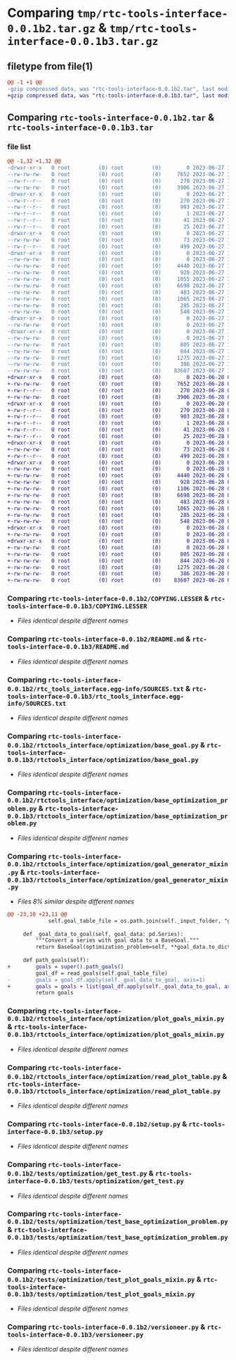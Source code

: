 # Comparing `tmp/rtc-tools-interface-0.0.1b2.tar.gz` & `tmp/rtc-tools-interface-0.0.1b3.tar.gz`

## filetype from file(1)

```diff
@@ -1 +1 @@
-gzip compressed data, was "rtc-tools-interface-0.0.1b2.tar", last modified: Tue Jun 27 13:43:06 2023, max compression
+gzip compressed data, was "rtc-tools-interface-0.0.1b3.tar", last modified: Wed Jun 28 09:45:25 2023, max compression
```

## Comparing `rtc-tools-interface-0.0.1b2.tar` & `rtc-tools-interface-0.0.1b3.tar`

### file list

```diff
@@ -1,32 +1,32 @@
-drwxr-xr-x   0 root         (0) root         (0)        0 2023-06-27 13:43:06.155802 rtc-tools-interface-0.0.1b2/
--rw-rw-rw-   0 root         (0) root         (0)     7652 2023-06-27 13:43:04.000000 rtc-tools-interface-0.0.1b2/COPYING.LESSER
--rw-r--r--   0 root         (0) root         (0)      270 2023-06-27 13:43:06.155802 rtc-tools-interface-0.0.1b2/PKG-INFO
--rw-rw-rw-   0 root         (0) root         (0)     3906 2023-06-27 13:43:04.000000 rtc-tools-interface-0.0.1b2/README.md
-drwxr-xr-x   0 root         (0) root         (0)        0 2023-06-27 13:43:06.152802 rtc-tools-interface-0.0.1b2/rtc_tools_interface.egg-info/
--rw-r--r--   0 root         (0) root         (0)      270 2023-06-27 13:43:06.000000 rtc-tools-interface-0.0.1b2/rtc_tools_interface.egg-info/PKG-INFO
--rw-r--r--   0 root         (0) root         (0)      903 2023-06-27 13:43:06.000000 rtc-tools-interface-0.0.1b2/rtc_tools_interface.egg-info/SOURCES.txt
--rw-r--r--   0 root         (0) root         (0)        1 2023-06-27 13:43:06.000000 rtc-tools-interface-0.0.1b2/rtc_tools_interface.egg-info/dependency_links.txt
--rw-r--r--   0 root         (0) root         (0)       41 2023-06-27 13:43:06.000000 rtc-tools-interface-0.0.1b2/rtc_tools_interface.egg-info/requires.txt
--rw-r--r--   0 root         (0) root         (0)       25 2023-06-27 13:43:06.000000 rtc-tools-interface-0.0.1b2/rtc_tools_interface.egg-info/top_level.txt
-drwxr-xr-x   0 root         (0) root         (0)        0 2023-06-27 13:43:06.155802 rtc-tools-interface-0.0.1b2/rtctools_interface/
--rw-rw-rw-   0 root         (0) root         (0)       73 2023-06-27 13:43:04.000000 rtc-tools-interface-0.0.1b2/rtctools_interface/__init__.py
--rw-r--r--   0 root         (0) root         (0)      499 2023-06-27 13:43:06.155802 rtc-tools-interface-0.0.1b2/rtctools_interface/_version.py
-drwxr-xr-x   0 root         (0) root         (0)        0 2023-06-27 13:43:06.153802 rtc-tools-interface-0.0.1b2/rtctools_interface/optimization/
--rw-rw-rw-   0 root         (0) root         (0)        0 2023-06-27 13:43:04.000000 rtc-tools-interface-0.0.1b2/rtctools_interface/optimization/__init__.py
--rw-rw-rw-   0 root         (0) root         (0)     4440 2023-06-27 13:43:04.000000 rtc-tools-interface-0.0.1b2/rtctools_interface/optimization/base_goal.py
--rw-rw-rw-   0 root         (0) root         (0)      928 2023-06-27 13:43:04.000000 rtc-tools-interface-0.0.1b2/rtctools_interface/optimization/base_optimization_problem.py
--rw-rw-rw-   0 root         (0) root         (0)     1055 2023-06-27 13:43:04.000000 rtc-tools-interface-0.0.1b2/rtctools_interface/optimization/goal_generator_mixin.py
--rw-rw-rw-   0 root         (0) root         (0)     6698 2023-06-27 13:43:04.000000 rtc-tools-interface-0.0.1b2/rtctools_interface/optimization/plot_goals_mixin.py
--rw-rw-rw-   0 root         (0) root         (0)      483 2023-06-27 13:43:04.000000 rtc-tools-interface-0.0.1b2/rtctools_interface/optimization/read_goals.py
--rw-rw-rw-   0 root         (0) root         (0)     1065 2023-06-27 13:43:04.000000 rtc-tools-interface-0.0.1b2/rtctools_interface/optimization/read_plot_table.py
--rw-rw-rw-   0 root         (0) root         (0)      285 2023-06-27 13:43:06.155802 rtc-tools-interface-0.0.1b2/setup.cfg
--rw-rw-rw-   0 root         (0) root         (0)      548 2023-06-27 13:43:04.000000 rtc-tools-interface-0.0.1b2/setup.py
-drwxr-xr-x   0 root         (0) root         (0)        0 2023-06-27 13:43:06.153802 rtc-tools-interface-0.0.1b2/tests/
--rw-rw-rw-   0 root         (0) root         (0)        0 2023-06-27 13:43:04.000000 rtc-tools-interface-0.0.1b2/tests/__init__.py
-drwxr-xr-x   0 root         (0) root         (0)        0 2023-06-27 13:43:06.154802 rtc-tools-interface-0.0.1b2/tests/optimization/
--rw-rw-rw-   0 root         (0) root         (0)        0 2023-06-27 13:43:04.000000 rtc-tools-interface-0.0.1b2/tests/optimization/__init__.py
--rw-rw-rw-   0 root         (0) root         (0)      805 2023-06-27 13:43:04.000000 rtc-tools-interface-0.0.1b2/tests/optimization/get_test.py
--rw-rw-rw-   0 root         (0) root         (0)      844 2023-06-27 13:43:04.000000 rtc-tools-interface-0.0.1b2/tests/optimization/test_base_optimization_problem.py
--rw-rw-rw-   0 root         (0) root         (0)     1275 2023-06-27 13:43:04.000000 rtc-tools-interface-0.0.1b2/tests/optimization/test_plot_goals_mixin.py
--rw-rw-rw-   0 root         (0) root         (0)      386 2023-06-27 13:43:04.000000 rtc-tools-interface-0.0.1b2/tests/optimization/test_read_goals.py
--rw-rw-rw-   0 root         (0) root         (0)    83607 2023-06-27 13:43:04.000000 rtc-tools-interface-0.0.1b2/versioneer.py
+drwxr-xr-x   0 root         (0) root         (0)        0 2023-06-28 09:45:25.194712 rtc-tools-interface-0.0.1b3/
+-rw-rw-rw-   0 root         (0) root         (0)     7652 2023-06-28 09:45:23.000000 rtc-tools-interface-0.0.1b3/COPYING.LESSER
+-rw-r--r--   0 root         (0) root         (0)      270 2023-06-28 09:45:25.194712 rtc-tools-interface-0.0.1b3/PKG-INFO
+-rw-rw-rw-   0 root         (0) root         (0)     3906 2023-06-28 09:45:23.000000 rtc-tools-interface-0.0.1b3/README.md
+drwxr-xr-x   0 root         (0) root         (0)        0 2023-06-28 09:45:25.191712 rtc-tools-interface-0.0.1b3/rtc_tools_interface.egg-info/
+-rw-r--r--   0 root         (0) root         (0)      270 2023-06-28 09:45:25.000000 rtc-tools-interface-0.0.1b3/rtc_tools_interface.egg-info/PKG-INFO
+-rw-r--r--   0 root         (0) root         (0)      903 2023-06-28 09:45:25.000000 rtc-tools-interface-0.0.1b3/rtc_tools_interface.egg-info/SOURCES.txt
+-rw-r--r--   0 root         (0) root         (0)        1 2023-06-28 09:45:25.000000 rtc-tools-interface-0.0.1b3/rtc_tools_interface.egg-info/dependency_links.txt
+-rw-r--r--   0 root         (0) root         (0)       41 2023-06-28 09:45:25.000000 rtc-tools-interface-0.0.1b3/rtc_tools_interface.egg-info/requires.txt
+-rw-r--r--   0 root         (0) root         (0)       25 2023-06-28 09:45:25.000000 rtc-tools-interface-0.0.1b3/rtc_tools_interface.egg-info/top_level.txt
+drwxr-xr-x   0 root         (0) root         (0)        0 2023-06-28 09:45:25.195712 rtc-tools-interface-0.0.1b3/rtctools_interface/
+-rw-rw-rw-   0 root         (0) root         (0)       73 2023-06-28 09:45:23.000000 rtc-tools-interface-0.0.1b3/rtctools_interface/__init__.py
+-rw-r--r--   0 root         (0) root         (0)      499 2023-06-28 09:45:25.195712 rtc-tools-interface-0.0.1b3/rtctools_interface/_version.py
+drwxr-xr-x   0 root         (0) root         (0)        0 2023-06-28 09:45:25.193713 rtc-tools-interface-0.0.1b3/rtctools_interface/optimization/
+-rw-rw-rw-   0 root         (0) root         (0)        0 2023-06-28 09:45:23.000000 rtc-tools-interface-0.0.1b3/rtctools_interface/optimization/__init__.py
+-rw-rw-rw-   0 root         (0) root         (0)     4440 2023-06-28 09:45:23.000000 rtc-tools-interface-0.0.1b3/rtctools_interface/optimization/base_goal.py
+-rw-rw-rw-   0 root         (0) root         (0)      928 2023-06-28 09:45:23.000000 rtc-tools-interface-0.0.1b3/rtctools_interface/optimization/base_optimization_problem.py
+-rw-rw-rw-   0 root         (0) root         (0)     1106 2023-06-28 09:45:23.000000 rtc-tools-interface-0.0.1b3/rtctools_interface/optimization/goal_generator_mixin.py
+-rw-rw-rw-   0 root         (0) root         (0)     6698 2023-06-28 09:45:23.000000 rtc-tools-interface-0.0.1b3/rtctools_interface/optimization/plot_goals_mixin.py
+-rw-rw-rw-   0 root         (0) root         (0)      483 2023-06-28 09:45:23.000000 rtc-tools-interface-0.0.1b3/rtctools_interface/optimization/read_goals.py
+-rw-rw-rw-   0 root         (0) root         (0)     1065 2023-06-28 09:45:23.000000 rtc-tools-interface-0.0.1b3/rtctools_interface/optimization/read_plot_table.py
+-rw-rw-rw-   0 root         (0) root         (0)      285 2023-06-28 09:45:25.194712 rtc-tools-interface-0.0.1b3/setup.cfg
+-rw-rw-rw-   0 root         (0) root         (0)      548 2023-06-28 09:45:23.000000 rtc-tools-interface-0.0.1b3/setup.py
+drwxr-xr-x   0 root         (0) root         (0)        0 2023-06-28 09:45:25.193713 rtc-tools-interface-0.0.1b3/tests/
+-rw-rw-rw-   0 root         (0) root         (0)        0 2023-06-28 09:45:23.000000 rtc-tools-interface-0.0.1b3/tests/__init__.py
+drwxr-xr-x   0 root         (0) root         (0)        0 2023-06-28 09:45:25.194712 rtc-tools-interface-0.0.1b3/tests/optimization/
+-rw-rw-rw-   0 root         (0) root         (0)        0 2023-06-28 09:45:23.000000 rtc-tools-interface-0.0.1b3/tests/optimization/__init__.py
+-rw-rw-rw-   0 root         (0) root         (0)      805 2023-06-28 09:45:23.000000 rtc-tools-interface-0.0.1b3/tests/optimization/get_test.py
+-rw-rw-rw-   0 root         (0) root         (0)      844 2023-06-28 09:45:23.000000 rtc-tools-interface-0.0.1b3/tests/optimization/test_base_optimization_problem.py
+-rw-rw-rw-   0 root         (0) root         (0)     1275 2023-06-28 09:45:23.000000 rtc-tools-interface-0.0.1b3/tests/optimization/test_plot_goals_mixin.py
+-rw-rw-rw-   0 root         (0) root         (0)      386 2023-06-28 09:45:23.000000 rtc-tools-interface-0.0.1b3/tests/optimization/test_read_goals.py
+-rw-rw-rw-   0 root         (0) root         (0)    83607 2023-06-28 09:45:23.000000 rtc-tools-interface-0.0.1b3/versioneer.py
```

### Comparing `rtc-tools-interface-0.0.1b2/COPYING.LESSER` & `rtc-tools-interface-0.0.1b3/COPYING.LESSER`

 * *Files identical despite different names*

### Comparing `rtc-tools-interface-0.0.1b2/README.md` & `rtc-tools-interface-0.0.1b3/README.md`

 * *Files identical despite different names*

### Comparing `rtc-tools-interface-0.0.1b2/rtc_tools_interface.egg-info/SOURCES.txt` & `rtc-tools-interface-0.0.1b3/rtc_tools_interface.egg-info/SOURCES.txt`

 * *Files identical despite different names*

### Comparing `rtc-tools-interface-0.0.1b2/rtctools_interface/optimization/base_goal.py` & `rtc-tools-interface-0.0.1b3/rtctools_interface/optimization/base_goal.py`

 * *Files identical despite different names*

### Comparing `rtc-tools-interface-0.0.1b2/rtctools_interface/optimization/base_optimization_problem.py` & `rtc-tools-interface-0.0.1b3/rtctools_interface/optimization/base_optimization_problem.py`

 * *Files identical despite different names*

### Comparing `rtc-tools-interface-0.0.1b2/rtctools_interface/optimization/goal_generator_mixin.py` & `rtc-tools-interface-0.0.1b3/rtctools_interface/optimization/goal_generator_mixin.py`

 * *Files 8% similar despite different names*

```diff
@@ -23,10 +23,11 @@
             self.goal_table_file = os.path.join(self._input_folder, "goal_table.csv")
 
     def _goal_data_to_goal(self, goal_data: pd.Series):
         """Convert a series with goal data to a BaseGoal."""
         return BaseGoal(optimization_problem=self, **goal_data.to_dict())
 
     def path_goals(self):
+        goals = super().path_goals()
         goal_df = read_goals(self.goal_table_file)
-        goals = goal_df.apply(self._goal_data_to_goal, axis=1)
+        goals = goals + list(goal_df.apply(self._goal_data_to_goal, axis=1))
         return goals
```

### Comparing `rtc-tools-interface-0.0.1b2/rtctools_interface/optimization/plot_goals_mixin.py` & `rtc-tools-interface-0.0.1b3/rtctools_interface/optimization/plot_goals_mixin.py`

 * *Files identical despite different names*

### Comparing `rtc-tools-interface-0.0.1b2/rtctools_interface/optimization/read_plot_table.py` & `rtc-tools-interface-0.0.1b3/rtctools_interface/optimization/read_plot_table.py`

 * *Files identical despite different names*

### Comparing `rtc-tools-interface-0.0.1b2/setup.py` & `rtc-tools-interface-0.0.1b3/setup.py`

 * *Files identical despite different names*

### Comparing `rtc-tools-interface-0.0.1b2/tests/optimization/get_test.py` & `rtc-tools-interface-0.0.1b3/tests/optimization/get_test.py`

 * *Files identical despite different names*

### Comparing `rtc-tools-interface-0.0.1b2/tests/optimization/test_base_optimization_problem.py` & `rtc-tools-interface-0.0.1b3/tests/optimization/test_base_optimization_problem.py`

 * *Files identical despite different names*

### Comparing `rtc-tools-interface-0.0.1b2/tests/optimization/test_plot_goals_mixin.py` & `rtc-tools-interface-0.0.1b3/tests/optimization/test_plot_goals_mixin.py`

 * *Files identical despite different names*

### Comparing `rtc-tools-interface-0.0.1b2/versioneer.py` & `rtc-tools-interface-0.0.1b3/versioneer.py`

 * *Files identical despite different names*

